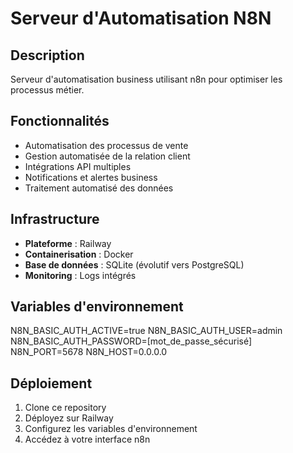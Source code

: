 # Serveur d'Automatisation N8N

## Description
Serveur d'automatisation business utilisant n8n pour optimiser les processus métier.

## Fonctionnalités
- Automatisation des processus de vente
- Gestion automatisée de la relation client
- Intégrations API multiples
- Notifications et alertes business
- Traitement automatisé des données

## Infrastructure
- **Plateforme** : Railway
- **Containerisation** : Docker
- **Base de données** : SQLite (évolutif vers PostgreSQL)
- **Monitoring** : Logs intégrés

## Variables d'environnement
N8N_BASIC_AUTH_ACTIVE=true
N8N_BASIC_AUTH_USER=admin
N8N_BASIC_AUTH_PASSWORD=[mot_de_passe_sécurisé]
N8N_PORT=5678
N8N_HOST=0.0.0.0

## Déploiement
1. Clone ce repository
2. Déployez sur Railway
3. Configurez les variables d'environnement
4. Accédez à votre interface n8n
